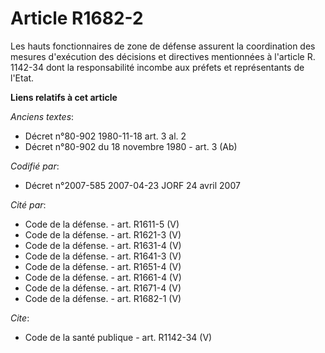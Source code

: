 # Article R1682-2

Les hauts fonctionnaires de zone de défense assurent la coordination des mesures d'exécution des décisions et directives
mentionnées à l'article R. 1142-34 dont la responsabilité incombe aux préfets et représentants de l'Etat.

**Liens relatifs à cet article**

_Anciens textes_:

  - Décret n°80-902 1980-11-18 art. 3 al. 2
  - Décret n°80-902 du 18 novembre 1980 - art. 3 (Ab)

_Codifié par_:

  - Décret n°2007-585 2007-04-23 JORF 24 avril 2007

_Cité par_:

  - Code de la défense. - art. R1611-5 (V)
  - Code de la défense. - art. R1621-3 (V)
  - Code de la défense. - art. R1631-4 (V)
  - Code de la défense. - art. R1641-3 (V)
  - Code de la défense. - art. R1651-4 (V)
  - Code de la défense. - art. R1661-4 (V)
  - Code de la défense. - art. R1671-4 (V)
  - Code de la défense. - art. R1682-1 (V)

_Cite_:

  - Code de la santé publique - art. R1142-34 (V)
